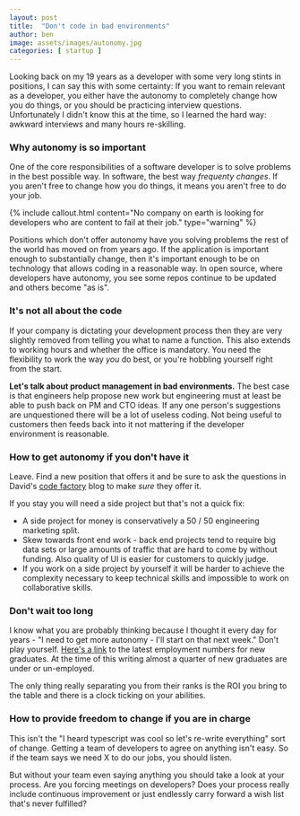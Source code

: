 ```yaml
---
layout: post
title:  "Don't code in bad environments"
author: ben
image: assets/images/autonomy.jpg
categories: [ startup ]
---
```

Looking back on my 19 years as a developer with some very long stints in positions, I can say this with some certainty:
If you want to remain relevant as a developer, you either have the autonomy to completely change how you do things, 
or you should be practicing interview questions. Unfortunately I didn't know this at the time, so I learned the hard 
way: awkward interviews and many hours re-skilling.

### Why autonomy is so important
One of the core responsibilities of a software developer is to solve problems in the best possible way. In software, 
the best way *frequenty changes*. If you aren't free to change how you do things, it means you aren't free to do your 
job.

{% include callout.html
content="No company on earth is looking for developers who are content to fail at their job."
type="warning" %}

Positions which don't offer autonomy have you solving problems the rest of the world has moved on from years ago. If 
the application is important enough to substantially change, then it's important enough to be on technology that allows 
coding in a reasonable way. In open source, where developers have autonomy, you see some repos continue to be 
updated and others become "as is".

### It's not all about the code
If your company is dictating your development process then they are very slightly removed from telling 
you what to name a function. This also extends to working hours and whether the office is mandatory. You need the 
flexibility to work the way *you* do best, or you're hobbling yourself right from the start.

**Let's talk about product management in bad environments.** The best case is that engineers help propose new work but
engineering must at least be able to push back on PM and CTO ideas. If any one person's suggestions
are unquestioned there will be a lot of useless coding. Not being useful to customers then feeds back into
it not mattering if the developer environment is reasonable.

### How to get autonomy if you don't have it
Leave. Find a new position that offers it and be sure to ask the questions in David's 
[code factory]({{site.baseurl}}/startup/2021/08/16/code-factory.html) blog to make *sure* they offer it. 

If you stay you will need a side project but that's not a quick fix:
* A side project for money is conservatively a 50 / 50 engineering marketing split.
* Skew towards front end work - back end projects tend to require big data sets or large amounts of traffic that are hard
to come by without funding. Also quality of UI is easier for customers to quickly judge.
* If you work on a side project by yourself it will be harder to achieve the complexity necessary to keep technical 
skills and impossible to work on collaborative skills.

### Don't wait too long
I know what you are probably thinking because I thought it every day for years - "I need to get more autonomy - I'll 
start on that next week." Don't play yourself. 
[Here's a link](https://www.newyorkfed.org/research/college-labor-market/college-labor-market_compare-majors.html) to 
the latest employment numbers for new graduates. At the time of this writing almost a quarter of new graduates are 
under or un-employed. 

The only thing really separating you from their ranks is the ROI you bring to the table and there is a clock ticking
on your abilities.

### How to provide freedom to change if you are in charge
This isn't the "I heard typescript was cool so let's re-write everything" sort of change. Getting a team of developers
to agree on anything isn't easy. So if the team says we need X to do our jobs, you should listen.

But without your team even saying anything you should take a look at your process. Are you forcing meetings on
developers? Does your process really include continuous improvement or just endlessly carry forward a wish list that's
never fulfilled?